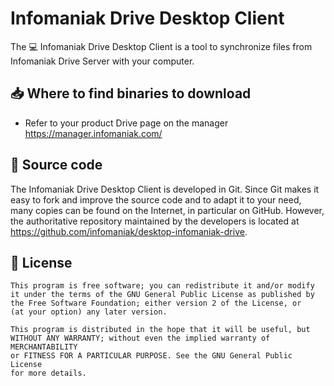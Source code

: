 # Infomaniak Drive Desktop Client

The :computer: Infomaniak Drive Desktop Client is a tool to synchronize files from Infomaniak Drive Server
with your computer.

## :inbox_tray: Where to find binaries to download

- Refer to your product Drive page on the manager https://manager.infomaniak.com/

## :memo: Source code

The Infomaniak Drive Desktop Client is developed in Git. Since Git makes it easy to
fork and improve the source code and to adapt it to your need, many copies
can be found on the Internet, in particular on GitHub. However, the
authoritative repository maintained by the developers is located at
https://github.com/infomaniak/desktop-infomaniak-drive.

## :scroll: License

    This program is free software; you can redistribute it and/or modify
    it under the terms of the GNU General Public License as published by
    the Free Software Foundation; either version 2 of the License, or
    (at your option) any later version.

    This program is distributed in the hope that it will be useful, but
    WITHOUT ANY WARRANTY; without even the implied warranty of MERCHANTABILITY
    or FITNESS FOR A PARTICULAR PURPOSE. See the GNU General Public License
    for more details.
